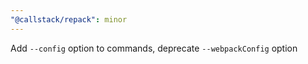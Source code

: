 ```yaml
---
"@callstack/repack": minor
---
```


Add `--config` option to commands, deprecate `--webpackConfig` option
